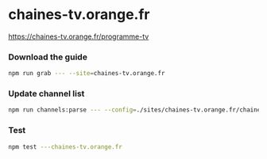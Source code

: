 # chaines-tv.orange.fr

https://chaines-tv.orange.fr/programme-tv

### Download the guide

```sh
npm run grab --- --site=chaines-tv.orange.fr
```

### Update channel list

```sh
npm run channels:parse --- --config=./sites/chaines-tv.orange.fr/chaines-tv.orange.fr.config.js --output=./sites/chaines-tv.orange.fr/chaines-tv.orange.fr.channels.xml
```

### Test

```sh
npm test ---chaines-tv.orange.fr
```
